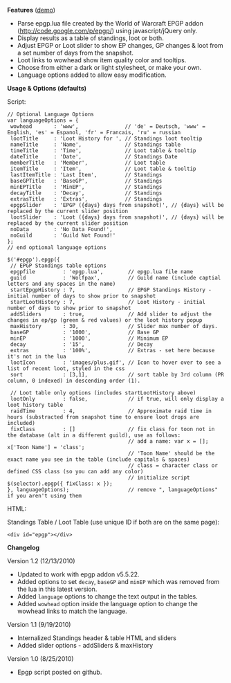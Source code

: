 **Features** ([demo][1])

* Parse epgp.lua file created by the World of Warcraft EPGP addon 
  (http://code.google.com/p/epgp/) using javascript/jQuery only.
* Display results as a table of standings, loot or both.
* Adjust EPGP or Loot slider to show EP changes, GP changes & loot from 
  a set number of days from the snapshot.
* Loot links to wowhead show item quality color and tooltips.
* Choose from either a dark or light stylesheet, or make your own.
* Language options added to allow easy modification.

**Usage & Options (defaults)**

Script:

    // Optional Language Options
    var languageOptions = {
     wowhead       : 'www',               // 'de' = Deutsch, 'www' = English, 'es' = Espanol, 'fr' = Francais, 'ru' = russian
     lootTitle     : 'Loot History for ', // Standings loot tooltip
     nameTitle     : 'Name',              // Standings table
     timeTitle     : 'Time',              // Loot table & tooltip
     dateTitle     : 'Date',              // Standings Date
     memberTitle   : 'Member',            // Loot table 
     itemTitle     : 'Item',              // Loot table & tooltip
     lastItemTitle : 'Last Item',         // Standings
     baseGPTitle   : 'BaseGP',            // Standings
     minEPTitle    : 'MinEP',             // Standings
     decayTitle    : 'Decay',             // Standings
     extrasTitle   : 'Extras',            // Standings
     epgpSlider    : 'EPGP ({days} days from snapshot)', // {days} will be replaced by the current slider position
     lootSlider    : 'Loot ({days} days from snapshot)', // {days} will be replaced by the current slider position
     noData        : 'No Data Found!',
     noGuild       : 'Guild Not Found!'
    };
    // end optional language options

    $('#epgp').epgp({
     // EPGP Standings table options
     epgpfile         : 'epgp.lua',        // epgp.lua file name
     guild            : 'Wolfpax',         // Guild name (include captial letters and any spaces in the name)
     startEpgpHistory : 7,                 // EPGP Standings History - initial number of days to show prior to snapshot
     startLootHistory : 7,                 // Loot History - initial number of days to show prior to snapshot
     addSliders       : true,              // Add slider to adjust the changes in ep/gp (green & red values) or the loot history popup
     maxHistory       : 30,                // Slider max number of days.
     baseGP           : '1000',            // Base GP
     minEP            : '1000',            // Minimum EP
     decay            : '15',              // Decay
     extras           : '100%',            // Extras - set here because it's not in the lua
     lootIcon         : 'images/plus.gif', // Icon to hover over to see a list of recent loot, styled in the css
     sort             : [3,1],             // sort table by 3rd column (PR column, 0 indexed) in descending order (1).

     // Loot table only options (includes startLootHistory above)
     lootOnly         : false,             // if true, will only display a loot history table
     raidTime         : 4,                 // Approximate raid time in hours (substracted from snapshot time to ensure loot drops are included)
     fixClass         : []                 // fix class for toon not in the database (alt in a different guild), use as follows:
                                           // add a name: var x = []; x['Toon Name'] = 'class';
                                           // 'Toon Name' should be the exact name you see in the table (include capitals & spaces)
                                           // class = character class or defined CSS class (so you can add any color)
                                           // initialize script $(selector).epgp({ fixClass: x });
    }, languageOptions);                   // remove ", languageOptions" if you aren't using them

HTML:

Standings Table / Loot Table (use unique ID if both are on the same page):

    <div id="epgp"></div>

**Changelog**

Version 1.2 (12/13/2010)

* Updated to work with epgp addon v5.5.22.
* Added options to set `decay`, `baseGP` and `minEP` which was removed from the lua in this latest version.
* Added `language` options to change the text output in the tables.
* Added `wowhead` option inside the language option to change the wowhead links to match the language.

Version 1.1 (9/19/2010)

* Internalized Standings header & table HTML and sliders
* Added slider options - addSliders & maxHistory

Version 1.0 (8/25/2010)

* Epgp script posted on github.

 [1]: http://mottie.github.com/epgp/